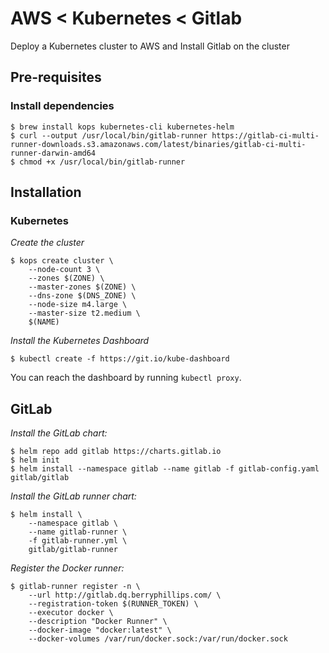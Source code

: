 # AWS < Kubernetes < Gitlab

Deploy a Kubernetes cluster to AWS and Install Gitlab on the cluster

## Pre-requisites

### Install dependencies

```
$ brew install kops kubernetes-cli kubernetes-helm
$ curl --output /usr/local/bin/gitlab-runner https://gitlab-ci-multi-runner-downloads.s3.amazonaws.com/latest/binaries/gitlab-ci-multi-runner-darwin-amd64
$ chmod +x /usr/local/bin/gitlab-runner
```

## Installation

### Kubernetes

*Create the cluster*

```
$ kops create cluster \
    --node-count 3 \
    --zones $(ZONE) \
    --master-zones $(ZONE) \
    --dns-zone $(DNS_ZONE) \
    --node-size m4.large \
    --master-size t2.medium \
    $(NAME)
```

*Install the Kubernetes Dashboard*

```
$ kubectl create -f https://git.io/kube-dashboard
```

You can reach the dashboard by running `kubectl proxy`.

## GitLab

*Install the GitLab chart:*

```
$ helm repo add gitlab https://charts.gitlab.io
$ helm init
$ helm install --namespace gitlab --name gitlab -f gitlab-config.yaml gitlab/gitlab
```

*Install the GitLab runner chart:*

```
$ helm install \
    --namespace gitlab \
    --name gitlab-runner \
    -f gitlab-runner.yml \
    gitlab/gitlab-runner
```

*Register the Docker runner:*

```
$ gitlab-runner register -n \
    --url http://gitlab.dq.berryphillips.com/ \
    --registration-token $(RUNNER_TOKEN) \
    --executor docker \
    --description "Docker Runner" \
    --docker-image "docker:latest" \
    --docker-volumes /var/run/docker.sock:/var/run/docker.sock
```
